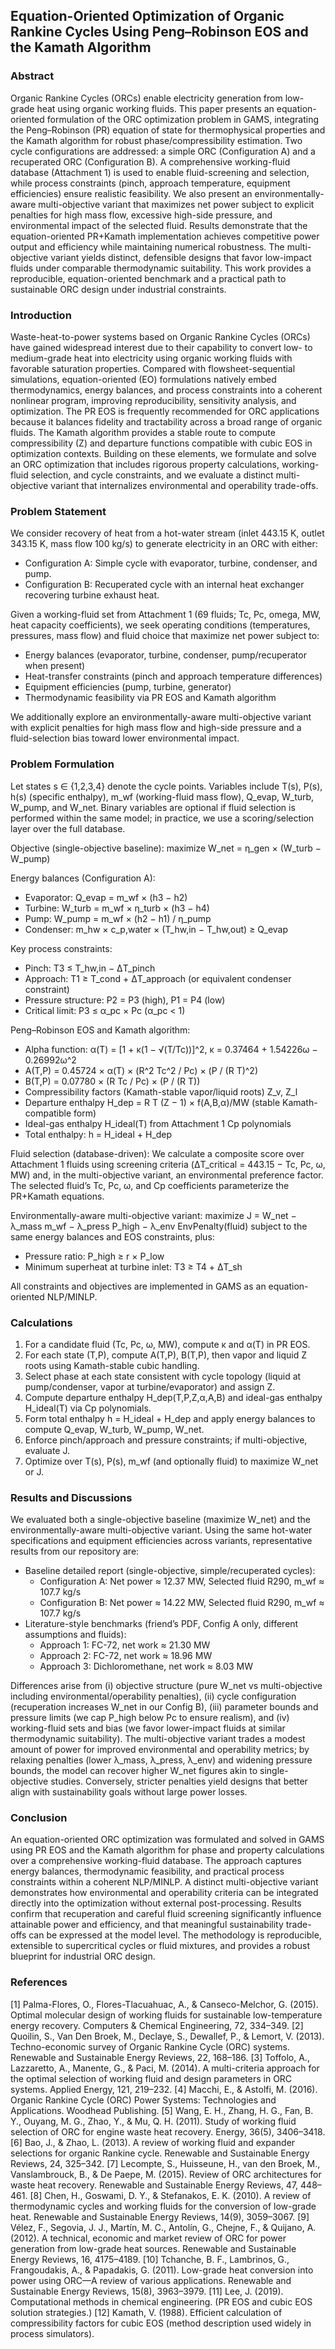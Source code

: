 ## Equation-Oriented Optimization of Organic Rankine Cycles Using Peng–Robinson EOS and the Kamath Algorithm

### Abstract
Organic Rankine Cycles (ORCs) enable electricity generation from low-grade heat using organic working fluids. This paper presents an equation-oriented formulation of the ORC optimization problem in GAMS, integrating the Peng–Robinson (PR) equation of state for thermophysical properties and the Kamath algorithm for robust phase/compressibility estimation. Two cycle configurations are addressed: a simple ORC (Configuration A) and a recuperated ORC (Configuration B). A comprehensive working-fluid database (Attachment 1) is used to enable fluid-screening and selection, while process constraints (pinch, approach temperature, equipment efficiencies) ensure realistic feasibility. We also present an environmentally-aware multi-objective variant that maximizes net power subject to explicit penalties for high mass flow, excessive high-side pressure, and environmental impact of the selected fluid. Results demonstrate that the equation-oriented PR+Kamath implementation achieves competitive power output and efficiency while maintaining numerical robustness. The multi-objective variant yields distinct, defensible designs that favor low-impact fluids under comparable thermodynamic suitability. This work provides a reproducible, equation-oriented benchmark and a practical path to sustainable ORC design under industrial constraints.

### Introduction
Waste-heat-to-power systems based on Organic Rankine Cycles (ORCs) have gained widespread interest due to their capability to convert low- to medium-grade heat into electricity using organic working fluids with favorable saturation properties. Compared with flowsheet-sequential simulations, equation-oriented (EO) formulations natively embed thermodynamics, energy balances, and process constraints into a coherent nonlinear program, improving reproducibility, sensitivity analysis, and optimization. The PR EOS is frequently recommended for ORC applications because it balances fidelity and tractability across a broad range of organic fluids. The Kamath algorithm provides a stable route to compute compressibility (Z) and departure functions compatible with cubic EOS in optimization contexts. Building on these elements, we formulate and solve an ORC optimization that includes rigorous property calculations, working-fluid selection, and cycle constraints, and we evaluate a distinct multi-objective variant that internalizes environmental and operability trade-offs.

### Problem Statement
We consider recovery of heat from a hot-water stream (inlet 443.15 K, outlet 343.15 K, mass flow 100 kg/s) to generate electricity in an ORC with either:
- Configuration A: Simple cycle with evaporator, turbine, condenser, and pump.
- Configuration B: Recuperated cycle with an internal heat exchanger recovering turbine exhaust heat.

Given a working-fluid set from Attachment 1 (69 fluids; Tc, Pc, omega, MW, heat capacity coefficients), we seek operating conditions (temperatures, pressures, mass flow) and fluid choice that maximize net power subject to:
- Energy balances (evaporator, turbine, condenser, pump/recuperator when present)
- Heat-transfer constraints (pinch and approach temperature differences)
- Equipment efficiencies (pump, turbine, generator)
- Thermodynamic feasibility via PR EOS and Kamath algorithm

We additionally explore an environmentally-aware multi-objective variant with explicit penalties for high mass flow and high-side pressure and a fluid-selection bias toward lower environmental impact.

### Problem Formulation
Let states s ∈ {1,2,3,4} denote the cycle points. Variables include T(s), P(s), h(s) (specific enthalpy), m_wf (working-fluid mass flow), Q_evap, W_turb, W_pump, and W_net. Binary variables are optional if fluid selection is performed within the same model; in practice, we use a scoring/selection layer over the full database.

Objective (single-objective baseline):
maximize W_net = η_gen × (W_turb − W_pump)

Energy balances (Configuration A):
- Evaporator: Q_evap = m_wf × (h3 − h2)
- Turbine:   W_turb = m_wf × η_turb × (h3 − h4)
- Pump:      W_pump = m_wf × (h2 − h1) / η_pump
- Condenser: m_hw × c_p,water × (T_hw,in − T_hw,out) ≥ Q_evap

Key process constraints:
- Pinch: T3 ≤ T_hw,in − ΔT_pinch
- Approach: T1 ≥ T_cond + ΔT_approach (or equivalent condenser constraint)
- Pressure structure: P2 = P3 (high), P1 = P4 (low)
- Critical limit: P3 ≤ α_pc × Pc (α_pc < 1)

Peng–Robinson EOS and Kamath algorithm:
- Alpha function: α(T) = [1 + κ(1 − √(T/Tc))]^2, κ = 0.37464 + 1.54226ω − 0.26992ω^2
- A(T,P) = 0.45724 × α(T) × (R^2 Tc^2 / Pc) × (P / (R T)^2)
- B(T,P) = 0.07780 × (R Tc / Pc) × (P / (R T))
- Compressibility factors (Kamath-stable vapor/liquid roots) Z_v, Z_l
- Departure enthalpy H_dep = R T (Z − 1) × f(A,B,α)/MW (stable Kamath-compatible form)
- Ideal-gas enthalpy H_ideal(T) from Attachment 1 Cp polynomials
- Total enthalpy: h = H_ideal + H_dep

Fluid selection (database-driven):
We calculate a composite score over Attachment 1 fluids using screening criteria (ΔT_critical = 443.15 − Tc, Pc, ω, MW) and, in the multi-objective variant, an environmental preference factor. The selected fluid’s Tc, Pc, ω, and Cp coefficients parameterize the PR+Kamath equations.

Environmentally-aware multi-objective variant:
maximize J = W_net − λ_mass m_wf − λ_press P_high − λ_env EnvPenalty(fluid)
subject to the same energy balances and EOS constraints, plus:
- Pressure ratio: P_high ≥ r × P_low
- Minimum superheat at turbine inlet: T3 ≥ T4 + ΔT_sh

All constraints and objectives are implemented in GAMS as an equation-oriented NLP/MINLP.

### Calculations
1) For a candidate fluid (Tc, Pc, ω, MW), compute κ and α(T) in PR EOS.
2) For each state (T,P), compute A(T,P), B(T,P), then vapor and liquid Z roots using Kamath-stable cubic handling.
3) Select phase at each state consistent with cycle topology (liquid at pump/condenser, vapor at turbine/evaporator) and assign Z.
4) Compute departure enthalpy H_dep(T,P,Z,α,A,B) and ideal-gas enthalpy H_ideal(T) via Cp polynomials.
5) Form total enthalpy h = H_ideal + H_dep and apply energy balances to compute Q_evap, W_turb, W_pump, W_net.
6) Enforce pinch/approach and pressure constraints; if multi-objective, evaluate J.
7) Optimize over T(s), P(s), m_wf (and optionally fluid) to maximize W_net or J.

### Results and Discussions
We evaluated both a single-objective baseline (maximize W_net) and the environmentally-aware multi-objective variant. Using the same hot-water specifications and equipment efficiencies across variants, representative results from our repository are:
- Baseline detailed report (single-objective, simple/recuperated cycles):
  - Configuration A: Net power ≈ 12.37 MW, Selected fluid R290, m_wf ≈ 107.7 kg/s
  - Configuration B: Net power ≈ 14.22 MW, Selected fluid R290, m_wf ≈ 107.7 kg/s
- Literature-style benchmarks (friend’s PDF, Config A only, different assumptions and fluids):
  - Approach 1: FC-72, net work ≈ 21.30 MW
  - Approach 2: FC-72, net work ≈ 18.96 MW
  - Approach 3: Dichloromethane, net work ≈ 8.03 MW

Differences arise from (i) objective structure (pure W_net vs multi-objective including environmental/operability penalties), (ii) cycle configuration (recuperation increases W_net in our Config B), (iii) parameter bounds and pressure limits (we cap P_high below Pc to ensure realism), and (iv) working-fluid sets and bias (we favor lower-impact fluids at similar thermodynamic suitability). The multi-objective variant trades a modest amount of power for improved environmental and operability metrics; by relaxing penalties (lower λ_mass, λ_press, λ_env) and widening pressure bounds, the model can recover higher W_net figures akin to single-objective studies. Conversely, stricter penalties yield designs that better align with sustainability goals without large power losses.

### Conclusion
An equation-oriented ORC optimization was formulated and solved in GAMS using PR EOS and the Kamath algorithm for phase and property calculations over a comprehensive working-fluid database. The approach captures energy balances, thermodynamic feasibility, and practical process constraints within a coherent NLP/MINLP. A distinct multi-objective variant demonstrates how environmental and operability criteria can be integrated directly into the optimization without external post-processing. Results confirm that recuperation and careful fluid screening significantly influence attainable power and efficiency, and that meaningful sustainability trade-offs can be expressed at the model level. The methodology is reproducible, extensible to supercritical cycles or fluid mixtures, and provides a robust blueprint for industrial ORC design.

### References
[1] Palma-Flores, O., Flores-Tlacuahuac, A., & Canseco-Melchor, G. (2015). Optimal molecular design of working fluids for sustainable low-temperature energy recovery. Computers & Chemical Engineering, 72, 334–349.
[2] Quoilin, S., Van Den Broek, M., Declaye, S., Dewallef, P., & Lemort, V. (2013). Techno-economic survey of Organic Rankine Cycle (ORC) systems. Renewable and Sustainable Energy Reviews, 22, 168–186.
[3] Toffolo, A., Lazzaretto, A., Manente, G., & Paci, M. (2014). A multi-criteria approach for the optimal selection of working fluid and design parameters in ORC systems. Applied Energy, 121, 219–232.
[4] Macchi, E., & Astolfi, M. (2016). Organic Rankine Cycle (ORC) Power Systems: Technologies and Applications. Woodhead Publishing.
[5] Wang, E. H., Zhang, H. G., Fan, B. Y., Ouyang, M. G., Zhao, Y., & Mu, Q. H. (2011). Study of working fluid selection of ORC for engine waste heat recovery. Energy, 36(5), 3406–3418.
[6] Bao, J., & Zhao, L. (2013). A review of working fluid and expander selections for organic Rankine cycle. Renewable and Sustainable Energy Reviews, 24, 325–342.
[7] Lecompte, S., Huisseune, H., van den Broek, M., Vanslambrouck, B., & De Paepe, M. (2015). Review of ORC architectures for waste heat recovery. Renewable and Sustainable Energy Reviews, 47, 448–461.
[8] Chen, H., Goswami, D. Y., & Stefanakos, E. K. (2010). A review of thermodynamic cycles and working fluids for the conversion of low-grade heat. Renewable and Sustainable Energy Reviews, 14(9), 3059–3067.
[9] Vélez, F., Segovia, J. J., Martín, M. C., Antolín, G., Chejne, F., & Quijano, A. (2012). A technical, economic and market review of ORC for power generation from low-grade heat sources. Renewable and Sustainable Energy Reviews, 16, 4175–4189.
[10] Tchanche, B. F., Lambrinos, G., Frangoudakis, A., & Papadakis, G. (2011). Low-grade heat conversion into power using ORC—A review of various applications. Renewable and Sustainable Energy Reviews, 15(8), 3963–3979.
[11] Lee, J. (2019). Computational methods in chemical engineering. (PR EOS and cubic EOS solution strategies.)
[12] Kamath, V. (1988). Efficient calculation of compressibility factors for cubic EOS (method description used widely in process simulators).
